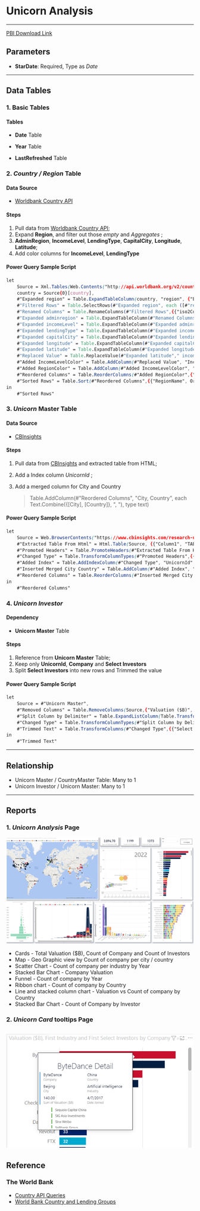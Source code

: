 # Unicorn Analysis

----------

[PBI Download Link](../_Asset%20Library/Source_Files/Unicorn.pbix)

## Parameters

- **StarDate**: Required, Type as <em> Date </em>

----------

## Data Tables

### 1. Basic Tables

#### Tables 

- **Date** Table

- **Year** Table

- **LastRefreshed** Table

### 2. <em> Country / Region </em> Table

#### Data Source
- [Worldbank Country API](http://api.worldbank.org/v2/country/)

#### Steps
1. Pull data from [Worldbank Country API](http://api.worldbank.org/v2/country/);
1. Expand **Region**, and filter out those <em> empty </em> and <em> Aggregates </em>;
1. **AdminRegion**, **IncomeLevel**, **LendingType**, **CapitalCity**, **Longitude**, **Latitude**;
1. Add color columns for **IncomeLevel**, **LendingType**

#### Power Query Sample Script
```css
let
    Source = Xml.Tables(Web.Contents("http://api.worldbank.org/v2/country/" & "?per_page=500")),
    country = Source{0}[country],
    #"Expanded region" = Table.ExpandTableColumn(country, "region", {"Element:Text", "Attribute:id", "Attribute:iso2code"}, {"region.Element:Text", "region.Attribute:id", "region.Attribute:iso2code"}),
    #"Filtered Rows" = Table.SelectRows(#"Expanded region", each ([#"region.Element:Text"] <> null and [#"region.Element:Text"] <> "" and [#"region.Element:Text"] <> "Aggregates")),
    #"Renamed Columns" = Table.RenameColumns(#"Filtered Rows",{{"iso2Code", "Country2Code"}, {"name", "CountryName"}, {"region.Element:Text", "RegionName"}, {"region.Attribute:id", "Region3Code"}, {"region.Attribute:iso2code", "Region2Code"}, {"Attribute:id", "Country3Code"}}),
    #"Expanded adminregion" = Table.ExpandTableColumn(#"Renamed Columns", "adminregion", {"Attribute:id", "Attribute:iso2code"}, {"AdminRegion3Code", "AdminRegion2Code"}),
    #"Expanded incomeLevel" = Table.ExpandTableColumn(#"Expanded adminregion", "incomeLevel", {"Element:Text", "Attribute:id", "Attribute:iso2code"}, {"IncomeLevel", "IncomeLevel3Code", "IncomeLevel2Code"}),
    #"Expanded lendingType" = Table.ExpandTableColumn(#"Expanded incomeLevel", "lendingType", {"Element:Text", "Attribute:id", "Attribute:iso2code"}, {"LendingType", "LendingType3Code", "LendingType2Code"}),
    #"Expanded capitalCity" = Table.ExpandTableColumn(#"Expanded lendingType", "capitalCity", {"Element:Text"}, {"CapitalCity"}),
    #"Expanded longitude" = Table.ExpandTableColumn(#"Expanded capitalCity", "longitude", {"Element:Text"}, {"Longitude"}),
    #"Expanded latitude" = Table.ExpandTableColumn(#"Expanded longitude", "latitude", {"Element:Text"}, {"Latitude"}),
    #"Replaced Value" = Table.ReplaceValue(#"Expanded latitude"," income","",Replacer.ReplaceText,{"IncomeLevel"}),
    #"Added IncomeLevelColor" = Table.AddColumn(#"Replaced Value", "IncomeLevelColor", each if [IncomeLevel3Code] = "HIC" then "Light Green" else if [IncomeLevel3Code] = "UMC" then "Light Blue" else if [IncomeLevel3Code] = "LMC" then "Light Yellow" else if [IncomeLevel3Code] = "LIC" then "Light Red" else null),
    #"Added RegionColor" = Table.AddColumn(#"Added IncomeLevelColor", "RegionColor", each if Text.StartsWith([RegionName], "East Asia") then "Salmon" else if Text.StartsWith([RegionName], "Europe") then "Plum" else if Text.StartsWith([RegionName], "North America") then "SkyBlue" else if Text.StartsWith([RegionName], "Latin America") then "LemonChiffon" else if Text.StartsWith([RegionName], "Middle East") then "Tan" else if Text.StartsWith([RegionName], "South Asia") then "PaleGreen" else if Text.StartsWith([RegionName], "Sub-Saharan") then "Silver" else null),
    #"Reordered Columns" = Table.ReorderColumns(#"Added RegionColor",{"CountryName", "Country3Code", "Country2Code", "RegionName", "Region3Code", "Region2Code", "RegionColor", "AdminRegion3Code", "AdminRegion2Code", "IncomeLevel", "IncomeLevel3Code", "IncomeLevel2Code", "IncomeLevelColor", "LendingType", "LendingType3Code", "LendingType2Code", "CapitalCity", "Longitude", "Latitude"}),
    #"Sorted Rows" = Table.Sort(#"Reordered Columns",{{"RegionName", Order.Ascending}, {"CountryName", Order.Ascending}})
in
    #"Sorted Rows"
```

### 3. <em> Unicorn </em> Master Table

#### Data Source
- [CBInsights](https://www.cbinsights.com/research-unicorn-companies)

#### Steps

1. Pull data from [CBInsights](https://www.cbinsights.com/research-unicorn-companies) and extracted table from HTML;
1. Add a Index column <em> UnicornId </em>;
1. Add a merged column for City and Country
    
    >Table.AddColumn(#"Reordered Columns", "City, Country", each Text.Combine({[City], [Country]}, ", "), type text)

#### Power Query Sample Script
```css
let
    Source = Web.BrowserContents("https://www.cbinsights.com/research-unicorn-companies"),
    #"Extracted Table From Html" = Html.Table(Source, {{"Column1", "TABLE.sortable-theme-bootstrap > * > TR > :nth-child(1)"}, {"Column2", "TABLE.sortable-theme-bootstrap > * > TR > :nth-child(2)"}, {"Column3", "TABLE.sortable-theme-bootstrap > * > TR > :nth-child(3)"}, {"Column4", "TABLE.sortable-theme-bootstrap > * > TR > :nth-child(4)"}, {"Column5", "TABLE.sortable-theme-bootstrap > * > TR > :nth-child(5)"}, {"Column6", "TABLE.sortable-theme-bootstrap > * > TR > :nth-child(6)"}, {"Column7", "TABLE.sortable-theme-bootstrap > * > TR > :nth-child(7)"}}, [RowSelector="TABLE.sortable-theme-bootstrap > * > TR"]),
    #"Promoted Headers" = Table.PromoteHeaders(#"Extracted Table From Html", [PromoteAllScalars=true]),
    #"Changed Type" = Table.TransformColumnTypes(#"Promoted Headers",{{"Company", type text}, {"Valuation ($B)", type number}, {"Date Joined", type date}, {"Country", type text}, {"City", type text}, {"Industry", type text}, {"Select Investors", type text}}),
    #"Added Index" = Table.AddIndexColumn(#"Changed Type", "UnicornId", 1, 1, Int64.Type),
    #"Inserted Merged City Country" = Table.AddColumn(#"Added Index", "City, Country", each Text.Combine({[City], ", ", [Country]}), type text),
    #"Reordered Columns" = Table.ReorderColumns(#"Inserted Merged City Country",{"UnicornId", "Company", "Valuation ($B)", "Date Joined", "Country", "City", "City, Country", "Industry", "Select Investors"})
in
    #"Reordered Columns"
```

### 4. <em> Unicorn Investor </em>

#### Dependency
- **Unicorn Master** Table

#### Steps
1. Reference from **Unicorn Master** Table;
1. Keep only **UnicornId**, **Company** and **Select Investors**
1. Split **Select Investors** into new rows and Trimmed the value


#### Power Query Sample Script
```css
let
    Source = #"Unicorn Master",
    #"Removed Columns" = Table.RemoveColumns(Source,{"Valuation ($B)", "Date Joined", "Country", "City", "Industry", "City, Country"}),
    #"Split Column by Delimiter" = Table.ExpandListColumn(Table.TransformColumns(#"Removed Columns", {{"Select Investors", Splitter.SplitTextByDelimiter(",", QuoteStyle.Csv), let itemType = (type nullable text) meta [Serialized.Text = true] in type {itemType}}}), "Select Investors"),
    #"Changed Type" = Table.TransformColumnTypes(#"Split Column by Delimiter",{{"Select Investors", type text}}),
    #"Trimmed Text" = Table.TransformColumns(#"Changed Type",{{"Select Investors", Text.Trim, type text}})
in
    #"Trimmed Text"
```

----------

## Relationship
- Unicorn Master / CountryMaster Table: Many to 1
- Unicorn Investor / Unicorn Master: Many to 1

----------

## Reports

### 1. <em> Unicorn Analysis </em> Page
![Screenshot](../_Asset%20Library/Unicorn_Screenshot.png)

- Cards - Total Valuation ($B), Count of Company and Count of Investors
- Map - Geo Graphic view by Count of company per city / country
- Scatter Chart - Count of company per industry by Year
- Stacked Bar Chart - Company Valuation
- Funnel - Count of company by Year
- Ribbon chart - Count of company by Country
- Line and stacked column chart - Valuation vs Count of company by Country
- Stacked Bar Chart - Count of Company by Investor

### 2. <em> Unicorn Card </em> tooltips Page
![Screenshot](../_Asset%20Library/Unicorn_Card.png)
----------

## Reference

### The World Bank

- [Country API Queries](https://datahelpdesk.worldbank.org/knowledgebase/articles/898590-country-api-queries)
- [World Bank Country and Lending Groups](https://datahelpdesk.worldbank.org/knowledgebase/articles/906519-world-bank-country-and-lending-groups)